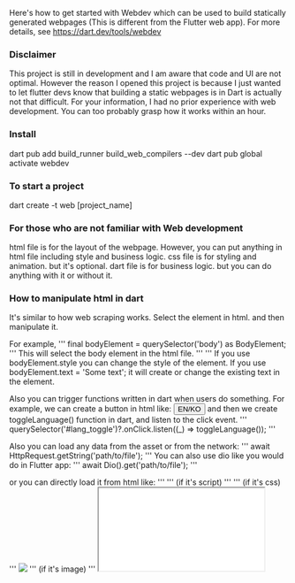 Here's how to get started with Webdev which can be used to build statically generated webpages (This is different from the Flutter web app). For more details, see https://dart.dev/tools/webdev


### Disclaimer
This project is still in development and I am aware that code and UI are not optimal.
However the reason I opened this project is 
because I just wanted to let flutter devs know that building a static webpages is in Dart is actually not that difficult. 
For your information, I had no prior experience with web development.
You can too probably grasp how it works within an hour.

### Install
dart pub add build_runner build_web_compilers --dev
dart pub global activate webdev

### To start a project
dart create -t web [project_name]

### For those who are not familiar with Web development
html file is for the layout of the webpage. However, you can put anything in html file including style and business logic.
css file is for styling and animation. but it's optional.
dart file is for business logic. but you can do anything with it or without it.

### How to manipulate html in dart
It's similar to how web scraping works. 
Select the element in html.
and then manipulate it.

For example, 
''' final bodyElement = querySelector('body') as BodyElement; '''
This will select the body element in the html file.
''' <body> </body> '''
If you use bodyElement.style you can change the style of the element.
If you use bodyElement.text = 'Some text'; it will create or change the existing text in the element.

Also you can trigger functions written in dart when users do something.
For example, we can create a button in html like:
<button id="lang_toggle" onclick="toggleLanguage()">EN/KO</button>
and then we create toggleLanguage() function in dart, and listen to the click event.
''' querySelector('#lang_toggle')?.onClick.listen((_) => toggleLanguage()); '''

Also you can load any data from the asset or from the network:
''' await HttpRequest.getString('path/to/file'); '''
You can also use dio like you would do in Flutter app:
''' await Dio().get('path/to/file'); '''

or you can directly load it from html like:
''' <script src="path/to/file"></script> ''' (if it's script)
''' <link rel="stylesheet" href="path/to/file"> ''' (if it's css)
''' <img src="path/to/file"> ''' (if it's image)
''' <iframe src="path/to/file"> ''' (if embeddable content from the external source like Youtube)
''' <video src="path/to/file"> ''' (or directly load it if you are allowed to load it)
''' <audio src="path/to/file"> ''' (audio) 




### To deploy to Firebase Hosting
firebase init
firebae login
firebase deploy --only hosting


n 

